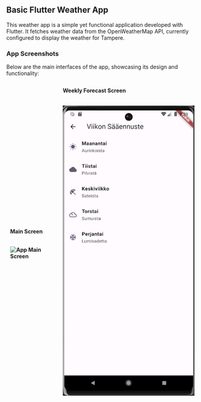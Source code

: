 ## Basic Flutter Weather App

This weather app is a simple yet functional application developed with Flutter. It fetches weather data from the OpenWeatherMap API, currently configured to display the weather for Tampere.

### App Screenshots

Below are the main interfaces of the app, showcasing its design and functionality:

<div style="display: flex; justify-content: space-around; align-items: center;">
  <div style="flex-direction: column; align-items: center; margin: 10px;">
    <p><strong>Main Screen<strong/></p>
    <br/>
    <img src="./screenshots/mainpage.PNG" width="400" alt="App Main Screen">
  </div>
  <div style="flex-direction: column; align-items: center; margin: 10px;">
    <p><strong>Weekly Forecast Screen<strong/></p>
    <br/>
    <img src="./screenshots/sc2.PNG" width="390" alt="App Other Screen">
  </div>
</div>
